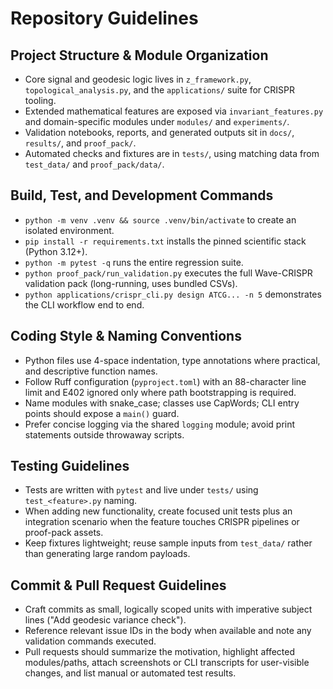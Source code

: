 # Repository Guidelines

## Project Structure & Module Organization
- Core signal and geodesic logic lives in `z_framework.py`, `topological_analysis.py`, and the `applications/` suite for CRISPR tooling.
- Extended mathematical features are exposed via `invariant_features.py` and domain-specific modules under `modules/` and `experiments/`.
- Validation notebooks, reports, and generated outputs sit in `docs/`, `results/`, and `proof_pack/`.
- Automated checks and fixtures are in `tests/`, using matching data from `test_data/` and `proof_pack/data/`.

## Build, Test, and Development Commands
- `python -m venv .venv && source .venv/bin/activate` to create an isolated environment.
- `pip install -r requirements.txt` installs the pinned scientific stack (Python 3.12+).
- `python -m pytest -q` runs the entire regression suite.
- `python proof_pack/run_validation.py` executes the full Wave-CRISPR validation pack (long-running, uses bundled CSVs).
- `python applications/crispr_cli.py design ATCG... -n 5` demonstrates the CLI workflow end to end.

## Coding Style & Naming Conventions
- Python files use 4-space indentation, type annotations where practical, and descriptive function names.
- Follow Ruff configuration (`pyproject.toml`) with an 88-character line limit and E402 ignored only where path bootstrapping is required.
- Name modules with snake_case; classes use CapWords; CLI entry points should expose a `main()` guard.
- Prefer concise logging via the shared `logging` module; avoid print statements outside throwaway scripts.

## Testing Guidelines
- Tests are written with `pytest` and live under `tests/` using `test_<feature>.py` naming.
- When adding new functionality, create focused unit tests plus an integration scenario when the feature touches CRISPR pipelines or proof-pack assets.
- Keep fixtures lightweight; reuse sample inputs from `test_data/` rather than generating large random payloads.

## Commit & Pull Request Guidelines
- Craft commits as small, logically scoped units with imperative subject lines ("Add geodesic variance check").
- Reference relevant issue IDs in the body when available and note any validation commands executed.
- Pull requests should summarize the motivation, highlight affected modules/paths, attach screenshots or CLI transcripts for user-visible changes, and list manual or automated test results.
